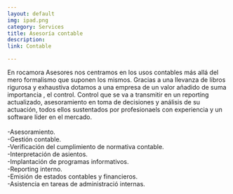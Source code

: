 ```yaml
---
layout: default
img: ipad.png
category: Services
title: Asesoría contable
description:
link: Contable

---
```

  En rocamora Asesores nos centramos en los usos contables más allá del mero formalismo que suponen los mismos. Gracias a una llevanza de libros rigurosa y exhaustiva dotamos a una empresa de un valor añadido de suma importancia , el control. Control que se va a transmitir en un reporting actualizado, asesoramiento en toma de decisiones y análisis de su actuación, todos ellos sustentados por profesionaels con experiencia y un software líder en el mercado.
  <br>
  <br>
  -Asesoramiento. <i class="fa fa-check" aria-hidden="true"></i><br>
  -Gestión contable. <i class="fa fa-check" aria-hidden="true"></i><br>
  -Verificación del cumplimiento de normativa contable. <i class="fa fa-check" aria-hidden="true"></i><br>
  -Interpretación de asientos.<i class="fa fa-check" aria-hidden="true"></i><br>
  -Implantación de programas informativos.<i class="fa fa-check" aria-hidden="true"></i><br>
  -Reporting interno.<i class="fa fa-check" aria-hidden="true"></i><br>
  -Emisión de estados contables y financieros.<i class="fa fa-check" aria-hidden="true"></i><br>
  -Asistencia en tareas de administració internas.<i class="fa fa-check" aria-hidden="true"></i>

